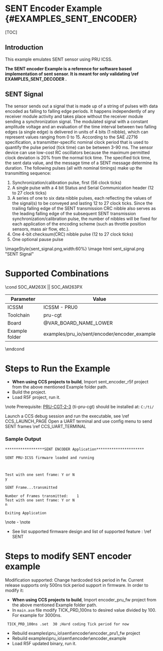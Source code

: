 # SENT Encoder Example {#EXAMPLES_SENT_ENCODER}

[TOC]

## Introduction

This example emulates SENT sensor using PRU ICSS.

**The SENT encoder Example is a reference for software based implementation of sent sensor. It is meant for only validating \ref EXAMPLES_SENT_DECODER .**

## SENT Signal

The sensor sends out a signal that is made up of a string of pulses with data encoded as falling to falling edge periods. It happens independently of any receiver module activity and takes place without the receiver module sending a synchronization signal. The modulated signal with a constant amplitude voltage and an evaluation of the time interval between two falling edges (a single edge) is delivered in units of 4 bits (1 nibble), which can represent values ranging from 0 to 15. According to the SAE J2716 specification, a transmitter-specific nominal clock period that is used to quantify the pulse period (tick time) can be between 3-90 ms. The sensor device can use low-cost RC oscillators because the maximum permitted clock deviation is 20% from the normal tick time.
The specified tick time, the sent data value, and the message time of a SENT message determine its duration.
The following pulses (all with nominal timings) make up the transmitting sequence:

1.  Synchronization/calibration pulse, first (56 clock ticks)
2.  A single pulse with a 4 bit Status and Serial Communication header (12 to 27 clock ticks)
3.  A series of one to six data nibble pulses, each reflecting the values of the signal(s) to be conveyed and lasting 12 to 27 clock ticks. Since the trailing falling edge of the SENT transmission CRC nibble also serves as the leading falling edge of the subsequent SENT transmission synchronization/calibration pulse, the number of nibbles will be fixed for each application of the encoding scheme (such as throttle position sensors, mass air flow, etc.).
4.  One 4-bit checksum(CRC) nibble pulse (12 to 27 clock ticks)
5.  One optional pause pulse

\imageStyle{sent_signal.png,width:60%}
\image html sent_signal.png "SENT Signal"
# Supported Combinations

\cond SOC_AM263X || SOC_AM263PX

| Parameter      | Value                                        |
| -------------- | ---------------------------------------------|
| ICSSM          | ICSSM - PRU0                                 |
| Toolchain      | pru-cgt                                      |
| Board          | @VAR_BOARD_NAME_LOWER                        |
| Example folder | examples/pru_io/sent/encoder/encoder_example |

\endcond

# Steps to Run the Example

- **When using CCS projects to build**, Import sent_encoder_r5f project from the above mentioned Example folder path.
- Build the project.
- Load R5F project, run it.

\note
Prerequisite: [PRU-CGT-2-3](https://www.ti.com/tool/PRU-CGT) (ti-pru-cgt) should be installed at: `C:/ti/`

Launch a CCS debug session and run the executable, see \ref CCS_LAUNCH_PAGE
Open a UART terminal and use config menu to send SENT frames
\ref CCS_UART_TERMINAL
### Sample Output

```
******************SENT ENCODER Application**********************

SENT PRU-ICSS firmware loaded and running



Test with one sent frame: Y or N
y

SENT Frame...transmitted

Number of Frames transmitted:    1
Test with one sent frame: Y or N
n

Exiting Application
```
\note
    - \note
 - See list supported firmware design and list of supported feature : \ref SENT
# Steps to modify SENT encoder example

Modification supported: Change hardcoded tick period in fw. Current release supports only 500ns tick period support in firmware. In order to modify it:

- **When using CCS projects to build**, Import encoder_pru_fw project from the above mentioned Example folder path.
- In `main.asm` file modify TICK_PRD_100ns to desired value divided by 100. For example for 3000ns.
```
 TICK_PRD_100ns .set  30 ;Hard coding Tick period for now
```
- Rebuild examples\\pru_io\\sent\\encoder\\encoder_pru1_fw project
- Rebuild examples\\pru_io\\sent\\encoder\\encoder_example
- Load R5F updated binary, run it.


